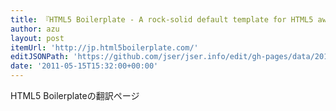 ```yaml
---
title: 『HTML5 Boilerplate - A rock-solid default template for HTML5 awesome.』
author: azu
layout: post
itemUrl: 'http://jp.html5boilerplate.com/'
editJSONPath: 'https://github.com/jser/jser.info/edit/gh-pages/data/2011/05/index.json'
date: '2011-05-15T15:32:00+00:00'
---
```

HTML5 Boilerplateの翻訳ページ
